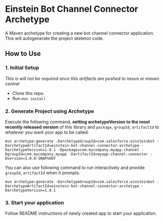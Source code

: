 # Einstein Bot Channel Connector Archetype

A Maven archetype for creating a new bot channel connector application. This will autogenerate the project skeleton code.

## How to Use

### 1. Initial Setup 

*This is will not be required once this artifacts are pushed to nexus or maven central*

* Clone this repo.
* Run `mvn install`  

### 2. Generate Project using Archetype

Execute the following command, **setting archetypeVersion to the most recently released version** of this library and `package`, `groupId`, `artifactId` to whatever you want your app to be called:

```
mvn archetype:generate -DarchetypeGroupId=com.salesforce.einsteinbot -DarchetypeArtifactId=einstein-bot-channel-connector-archetype -DarchetypeVersion=1.0.1 -Dpackage=com.mycompany.myapp.channel -DgroupId=com.mycompany.myapp -DartifactId=myapp-channel-connector -Dversion=1.0.0-SNAPSHOT
```

You can also use following command to run interactively and provide `groupId`, `artifactId` when it prompts.

```
mvn archetype:generate -DarchetypeGroupId=com.salesforce.einsteinbot -DarchetypeArtifactId=einstein-bot-channel-connector-archetype -DarchetypeVersion=1.0.1
```

### 3. Start your application

Follow README instructions of newly created app to start your application.